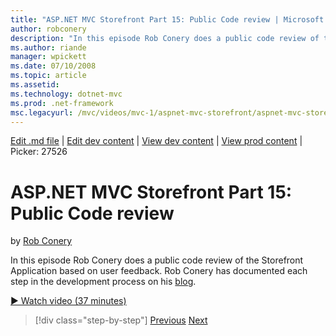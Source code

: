 ```yaml
---
title: "ASP.NET MVC Storefront Part 15: Public Code review | Microsoft Docs"
author: robconery
description: "In this episode Rob Conery does a public code review of the Storefront Application based on user feedback. Rob Conery has documented each step in the develop..."
ms.author: riande
manager: wpickett
ms.date: 07/10/2008
ms.topic: article
ms.assetid: 
ms.technology: dotnet-mvc
ms.prod: .net-framework
msc.legacyurl: /mvc/videos/mvc-1/aspnet-mvc-storefront/aspnet-mvc-storefront-part-15-public-code-review
---
```

[Edit .md file](C:\Projects\msc\dev\Msc.Www\Web.ASP\App_Data\github\mvc\videos\mvc-1\aspnet-mvc-storefront\aspnet-mvc-storefront-part-15-public-code-review.md) | [Edit dev content](http://www.aspdev.net/umbraco#/content/content/edit/26735) | [View dev content](http://docs.aspdev.net/tutorials/mvc/videos/mvc-1/aspnet-mvc-storefront/aspnet-mvc-storefront-part-15-public-code-review.html) | [View prod content](http://www.asp.net/mvc/videos/mvc-1/aspnet-mvc-storefront/aspnet-mvc-storefront-part-15-public-code-review) | Picker: 27526

ASP.NET MVC Storefront Part 15: Public Code review
====================
by [Rob Conery](https://github.com/robconery)

In this episode Rob Conery does a public code review of the Storefront Application based on user feedback. Rob Conery has documented each step in the development process on his [blog](http://blog.wekeroad.com/mvc-storefront/mvcstore-part-15/).

[&#9654; Watch video (37 minutes)](https://channel9.msdn.com/Blogs/ASP-NET-Site-Videos/aspnet-mvc-storefront-part-15-public-code-review)

>[!div class="step-by-step"] [Previous](aspnet-mvc-storefront-part-14-rich-client-interaction.md) [Next](aspnet-mvc-storefront-part-16-membership-redo-with-openid.md)